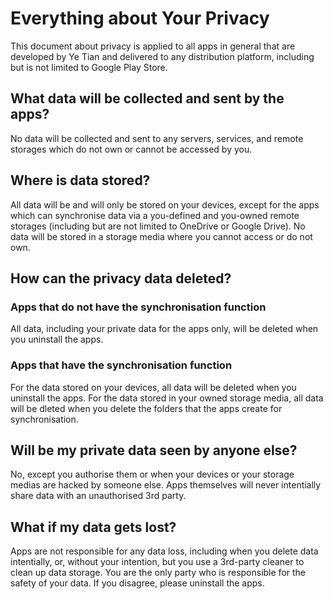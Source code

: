 # Everything about Your Privacy

This document about privacy is applied to all apps in general that are developed by Ye Tian 
and delivered to any distribution platform, including but is not limited to Google Play Store.

## What data will be collected and sent by the apps?
No data will be collected and sent to any servers, services, and remote storages which do not own or cannot be accessed by you. 

## Where is data stored?
All data will be and will only be stored on your devices, except for the apps which can synchronise data 
via a you-defined and you-owned remote storages (including but are not limited to OneDrive or Google Drive).
No data will be stored in a storage media where you cannot access or do not own.

## How can the privacy data deleted? 

### Apps that do not have the synchronisation function
All data, including your private data for the apps only, will be deleted when you uninstall the apps.

### Apps that have the synchronisation function
For the data stored on your devices, all data will be deleted when you uninstall the apps.
For the data stored in your owned storage media, all data will be dleted when you delete the folders that the apps create for synchronisation.

## Will be my private data seen by anyone else?
No, except you authorise them or when your devices or your storage medias are hacked by someone else.
Apps themselves will never intentially share data with an unauthorised 3rd party.

## What if my data gets lost?
Apps are not responsible for any data loss, including when you delete data intentially, or, without your intention, but you use a 3rd-party cleaner to clean up data storage.
You are the only party who is responsible for the safety of your data. If you disagree, please uninstall the apps.



